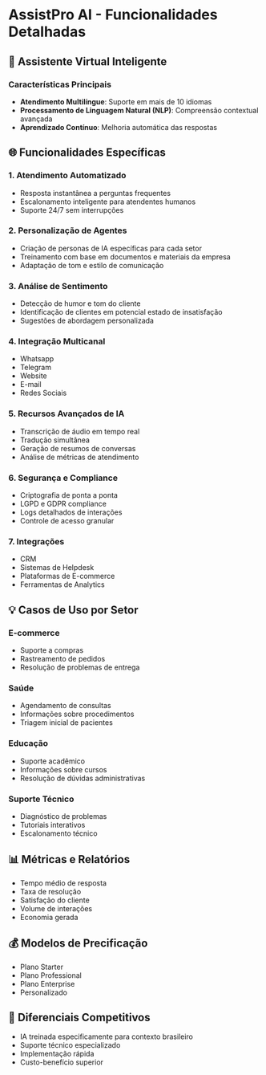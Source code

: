 # AssistPro AI - Funcionalidades Detalhadas

## 🤖 Assistente Virtual Inteligente

### Características Principais
- **Atendimento Multilíngue**: Suporte em mais de 10 idiomas
- **Processamento de Linguagem Natural (NLP)**: Compreensão contextual avançada
- **Aprendizado Contínuo**: Melhoria automática das respostas

## 🌐 Funcionalidades Específicas

### 1. Atendimento Automatizado
- Resposta instantânea a perguntas frequentes
- Escalonamento inteligente para atendentes humanos
- Suporte 24/7 sem interrupções

### 2. Personalização de Agentes
- Criação de personas de IA específicas para cada setor
- Treinamento com base em documentos e materiais da empresa
- Adaptação de tom e estilo de comunicação

### 3. Análise de Sentimento
- Detecção de humor e tom do cliente
- Identificação de clientes em potencial estado de insatisfação
- Sugestões de abordagem personalizada

### 4. Integração Multicanal
- Whatsapp
- Telegram
- Website
- E-mail
- Redes Sociais

### 5. Recursos Avançados de IA
- Transcrição de áudio em tempo real
- Tradução simultânea
- Geração de resumos de conversas
- Análise de métricas de atendimento

### 6. Segurança e Compliance
- Criptografia de ponta a ponta
- LGPD e GDPR compliance
- Logs detalhados de interações
- Controle de acesso granular

### 7. Integrações
- CRM
- Sistemas de Helpdesk
- Plataformas de E-commerce
- Ferramentas de Analytics

## 💡 Casos de Uso por Setor

### E-commerce
- Suporte a compras
- Rastreamento de pedidos
- Resolução de problemas de entrega

### Saúde
- Agendamento de consultas
- Informações sobre procedimentos
- Triagem inicial de pacientes

### Educação
- Suporte acadêmico
- Informações sobre cursos
- Resolução de dúvidas administrativas

### Suporte Técnico
- Diagnóstico de problemas
- Tutoriais interativos
- Escalonamento técnico

## 📊 Métricas e Relatórios

- Tempo médio de resposta
- Taxa de resolução
- Satisfação do cliente
- Volume de interações
- Economia gerada

## 💰 Modelos de Precificação

- Plano Starter
- Plano Professional
- Plano Enterprise
- Personalizado

## 🚀 Diferenciais Competitivos

- IA treinada especificamente para contexto brasileiro
- Suporte técnico especializado
- Implementação rápida
- Custo-benefício superior
